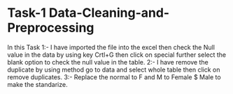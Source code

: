 # Task-1 Data-Cleaning-and-Preprocessing
In this Task 
1:- I have imported the file into the excel then check the Null value in the data by using key Crtl+G then click on special further select the blank option to check the null value in the table.
2:- I have remove the duplicate by using method go to data and select whole table then click on remove duplicates. 
3:- Replace the normal to F and M to Female $ Male to make the standarize.
